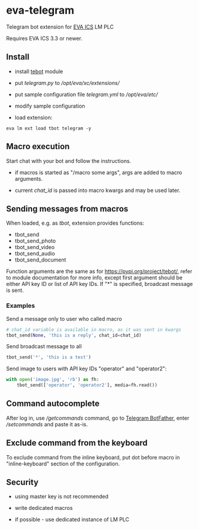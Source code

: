# eva-telegram

Telegram bot extension for [EVA ICS](https://www.eva-ics.com/) LM PLC

Requires EVA ICS 3.3 or newer.

## Install

* install [tebot](https://pypi.org/project/tebot/) module

* put *telegram.py* to */opt/eva/xc/extensions/*

* put sample configuration file *telegram.yml* to */opt/eva/etc/*

* modify sample configuration

* load extension:

```shell
eva lm ext load tbot telegram -y
```

## Macro execution

Start chat with your bot and follow the instructions.

* if macros is started as "/macro some args", args are added to macro arguments.

* current *chat_id* is passed into macro kwargs and may be used later.

## Sending messages from macros

When loaded, e.g. as *tbot*, extension provides functions:

* tbot_send
* tbot_send_photo
* tbot_send_video
* tbot_send_audio
* tbot_send_document

Function arguments are the same as for https://pypi.org/project/tebot/, refer
to module documentation for more info, except first argument should be either
API key ID or list of API key IDs. If "\*" is specified, broadcast message is
sent.

### Examples

Send a message only to user who called macro

```python
# chat_id variable is available in macro, as it was sent in kwargs
tbot_send(None, 'this is a reply', chat_id=chat_id)
```

Send broadcast message to all

```python
tbot_send('*', 'this is a test')
```

Send image to users with API key IDs "operator" and "operator2":

```python
with open('image.jpg', 'rb') as fh:
    tbot_send(['operator', 'operator2'], media=fh.read())
```

## Command autocomplete

After log in, use */getcommands* command, go to [Telegram
BotFather](https://telegram.me/BotFather), enter */setcommands* and paste it
as-is.

## Exclude command from the keyboard

To exclude command from the inline keyboard, put dot before macro in
"inline-keyboard" section of the configuration.

## Security

* using master key is not recommended

* write dedicated macros

* if possible - use dedicated instance of LM PLC

